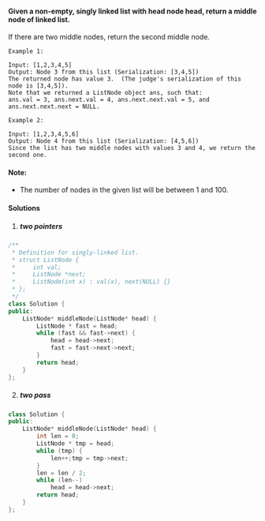#### Given a non-empty, singly linked list with head node head, return a middle node of linked list.

If there are two middle nodes, return the second middle node.

 

```
Example 1:

Input: [1,2,3,4,5]
Output: Node 3 from this list (Serialization: [3,4,5])
The returned node has value 3.  (The judge's serialization of this node is [3,4,5]).
Note that we returned a ListNode object ans, such that:
ans.val = 3, ans.next.val = 4, ans.next.next.val = 5, and ans.next.next.next = NULL.

Example 2:

Input: [1,2,3,4,5,6]
Output: Node 4 from this list (Serialization: [4,5,6])
Since the list has two middle nodes with values 3 and 4, we return the second one.
```

 

#### Note:

- The number of nodes in the given list will be between 1 and 100.


#### Solutions

1. ##### two pointers

```c++
/**
 * Definition for singly-linked list.
 * struct ListNode {
 *     int val;
 *     ListNode *next;
 *     ListNode(int x) : val(x), next(NULL) {}
 * };
 */
class Solution {
public:
    ListNode* middleNode(ListNode* head) {
        ListNode * fast = head;
        while (fast && fast->next) {
            head = head->next;
            fast = fast->next->next;
        }
        return head;
    }
};
```

2. ##### two pass

```c++
class Solution {
public:
    ListNode* middleNode(ListNode* head) {
        int len = 0;
        ListNode * tmp = head;
        while (tmp) {
            len++;tmp = tmp->next;
        }
        len = len / 2;
        while (len--)
            head = head->next;
        return head;
    }
};
```